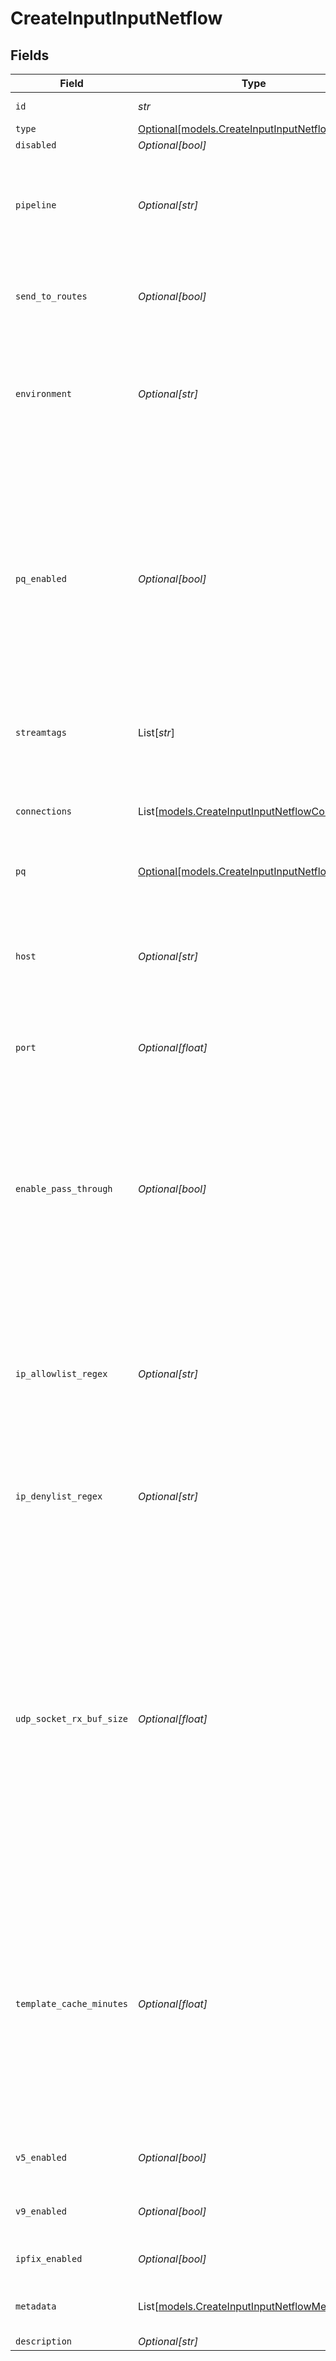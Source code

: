 # CreateInputInputNetflow


## Fields

| Field                                                                                                                                                                                                                                                                              | Type                                                                                                                                                                                                                                                                               | Required                                                                                                                                                                                                                                                                           | Description                                                                                                                                                                                                                                                                        |
| ---------------------------------------------------------------------------------------------------------------------------------------------------------------------------------------------------------------------------------------------------------------------------------- | ---------------------------------------------------------------------------------------------------------------------------------------------------------------------------------------------------------------------------------------------------------------------------------- | ---------------------------------------------------------------------------------------------------------------------------------------------------------------------------------------------------------------------------------------------------------------------------------- | ---------------------------------------------------------------------------------------------------------------------------------------------------------------------------------------------------------------------------------------------------------------------------------- |
| `id`                                                                                                                                                                                                                                                                               | *str*                                                                                                                                                                                                                                                                              | :heavy_check_mark:                                                                                                                                                                                                                                                                 | Unique ID for this input                                                                                                                                                                                                                                                           |
| `type`                                                                                                                                                                                                                                                                             | [Optional[models.CreateInputInputNetflowType]](../models/createinputinputnetflowtype.md)                                                                                                                                                                                           | :heavy_minus_sign:                                                                                                                                                                                                                                                                 | N/A                                                                                                                                                                                                                                                                                |
| `disabled`                                                                                                                                                                                                                                                                         | *Optional[bool]*                                                                                                                                                                                                                                                                   | :heavy_minus_sign:                                                                                                                                                                                                                                                                 | N/A                                                                                                                                                                                                                                                                                |
| `pipeline`                                                                                                                                                                                                                                                                         | *Optional[str]*                                                                                                                                                                                                                                                                    | :heavy_minus_sign:                                                                                                                                                                                                                                                                 | Pipeline to process data from this Source before sending it through the Routes                                                                                                                                                                                                     |
| `send_to_routes`                                                                                                                                                                                                                                                                   | *Optional[bool]*                                                                                                                                                                                                                                                                   | :heavy_minus_sign:                                                                                                                                                                                                                                                                 | Select whether to send data to Routes, or directly to Destinations.                                                                                                                                                                                                                |
| `environment`                                                                                                                                                                                                                                                                      | *Optional[str]*                                                                                                                                                                                                                                                                    | :heavy_minus_sign:                                                                                                                                                                                                                                                                 | Optionally, enable this config only on a specified Git branch. If empty, will be enabled everywhere.                                                                                                                                                                               |
| `pq_enabled`                                                                                                                                                                                                                                                                       | *Optional[bool]*                                                                                                                                                                                                                                                                   | :heavy_minus_sign:                                                                                                                                                                                                                                                                 | Use a disk queue to minimize data loss when connected services block. See [Cribl Docs](https://docs.cribl.io/stream/persistent-queues) for PQ defaults (Cribl-managed Cloud Workers) and configuration options (on-prem and hybrid Workers).                                       |
| `streamtags`                                                                                                                                                                                                                                                                       | List[*str*]                                                                                                                                                                                                                                                                        | :heavy_minus_sign:                                                                                                                                                                                                                                                                 | Tags for filtering and grouping in @{product}                                                                                                                                                                                                                                      |
| `connections`                                                                                                                                                                                                                                                                      | List[[models.CreateInputInputNetflowConnection](../models/createinputinputnetflowconnection.md)]                                                                                                                                                                                   | :heavy_minus_sign:                                                                                                                                                                                                                                                                 | Direct connections to Destinations, and optionally via a Pipeline or a Pack                                                                                                                                                                                                        |
| `pq`                                                                                                                                                                                                                                                                               | [Optional[models.CreateInputInputNetflowPq]](../models/createinputinputnetflowpq.md)                                                                                                                                                                                               | :heavy_minus_sign:                                                                                                                                                                                                                                                                 | N/A                                                                                                                                                                                                                                                                                |
| `host`                                                                                                                                                                                                                                                                             | *Optional[str]*                                                                                                                                                                                                                                                                    | :heavy_minus_sign:                                                                                                                                                                                                                                                                 | Address to bind on. For IPv4 (all addresses), use the default '0.0.0.0'. For IPv6, enter '::' (all addresses) or specify an IP address.                                                                                                                                            |
| `port`                                                                                                                                                                                                                                                                             | *Optional[float]*                                                                                                                                                                                                                                                                  | :heavy_minus_sign:                                                                                                                                                                                                                                                                 | Port to listen on                                                                                                                                                                                                                                                                  |
| `enable_pass_through`                                                                                                                                                                                                                                                              | *Optional[bool]*                                                                                                                                                                                                                                                                   | :heavy_minus_sign:                                                                                                                                                                                                                                                                 | Allow forwarding of events to a NetFlow destination. Enabling this feature will generate an extra event containing __netflowRaw which can be routed to a NetFlow destination. Note that these events will not count against ingest quota.                                          |
| `ip_allowlist_regex`                                                                                                                                                                                                                                                               | *Optional[str]*                                                                                                                                                                                                                                                                    | :heavy_minus_sign:                                                                                                                                                                                                                                                                 | Messages from matched IP addresses will be processed, unless also matched by the denylist.                                                                                                                                                                                         |
| `ip_denylist_regex`                                                                                                                                                                                                                                                                | *Optional[str]*                                                                                                                                                                                                                                                                    | :heavy_minus_sign:                                                                                                                                                                                                                                                                 | Messages from matched IP addresses will be ignored. This takes precedence over the allowlist.                                                                                                                                                                                      |
| `udp_socket_rx_buf_size`                                                                                                                                                                                                                                                           | *Optional[float]*                                                                                                                                                                                                                                                                  | :heavy_minus_sign:                                                                                                                                                                                                                                                                 | Optionally, set the SO_RCVBUF socket option for the UDP socket. This value tells the operating system how many bytes can be buffered in the kernel before events are dropped. Leave blank to use the OS default. Caution: Increasing this value will affect OS memory utilization. |
| `template_cache_minutes`                                                                                                                                                                                                                                                           | *Optional[float]*                                                                                                                                                                                                                                                                  | :heavy_minus_sign:                                                                                                                                                                                                                                                                 | Specifies how many minutes NetFlow v9 templates are cached before being discarded if not refreshed. Adjust based on your network's template update frequency to optimize performance and memory usage.                                                                             |
| `v5_enabled`                                                                                                                                                                                                                                                                       | *Optional[bool]*                                                                                                                                                                                                                                                                   | :heavy_minus_sign:                                                                                                                                                                                                                                                                 | Accept messages in Netflow V5 format.                                                                                                                                                                                                                                              |
| `v9_enabled`                                                                                                                                                                                                                                                                       | *Optional[bool]*                                                                                                                                                                                                                                                                   | :heavy_minus_sign:                                                                                                                                                                                                                                                                 | Accept messages in Netflow V9 format.                                                                                                                                                                                                                                              |
| `ipfix_enabled`                                                                                                                                                                                                                                                                    | *Optional[bool]*                                                                                                                                                                                                                                                                   | :heavy_minus_sign:                                                                                                                                                                                                                                                                 | Accept messages in IPFIX format.                                                                                                                                                                                                                                                   |
| `metadata`                                                                                                                                                                                                                                                                         | List[[models.CreateInputInputNetflowMetadatum](../models/createinputinputnetflowmetadatum.md)]                                                                                                                                                                                     | :heavy_minus_sign:                                                                                                                                                                                                                                                                 | Fields to add to events from this input                                                                                                                                                                                                                                            |
| `description`                                                                                                                                                                                                                                                                      | *Optional[str]*                                                                                                                                                                                                                                                                    | :heavy_minus_sign:                                                                                                                                                                                                                                                                 | N/A                                                                                                                                                                                                                                                                                |
